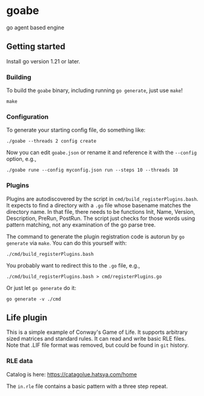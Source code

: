 # goabe
go agent based engine

## Getting started
Install go version 1.21 or later.

### Building
To build the `goabe` binary, including running `go generate`, just use `make`!
```
make
```

### Configuration
To generate your starting config file, do something like:
```
./goabe --threads 2 config create
```
Now you can edit `goabe.json` or rename it and reference it with the `--config` option, e.g.,
```
./goabe rune --config myconfig.json run --steps 10 --threads 10
```

### Plugins
Plugins are autodiscovered by the script in `cmd/build_registerPlugins.bash`.  It expects to find
a directory with a `.go` file whose basename matches the directory name.  In that file, there needs
to be functions Init, Name, Version, Description, PreRun, PostRun.  The script just checks for those
words using pattern matching, not any examination of the go parse tree.

The command to generate the plugin registration code is autorun by `go generate` via `make`.  You
can do this yourself with:
```
./cmd/build_registerPlugins.bash
```
You probably want to redirect this to the `.go` file, e.g.,
```
./cmd/build_registerPlugins.bash > cmd/registerPlugins.go
```

Or just let `go generate` do it:
```
go generate -v ./cmd
```

## Life plugin
This is a simple example of Conway's Game of Life.  It supports arbitrary
sized matrices and standard rules.  It can read and write basic RLE files.
Note that .LIF file format was removed, but could be found in `git` history.
### RLE data
Catalog is here: https://catagolue.hatsya.com/home

The `in.rle` file contains a basic pattern with a three step repeat.
